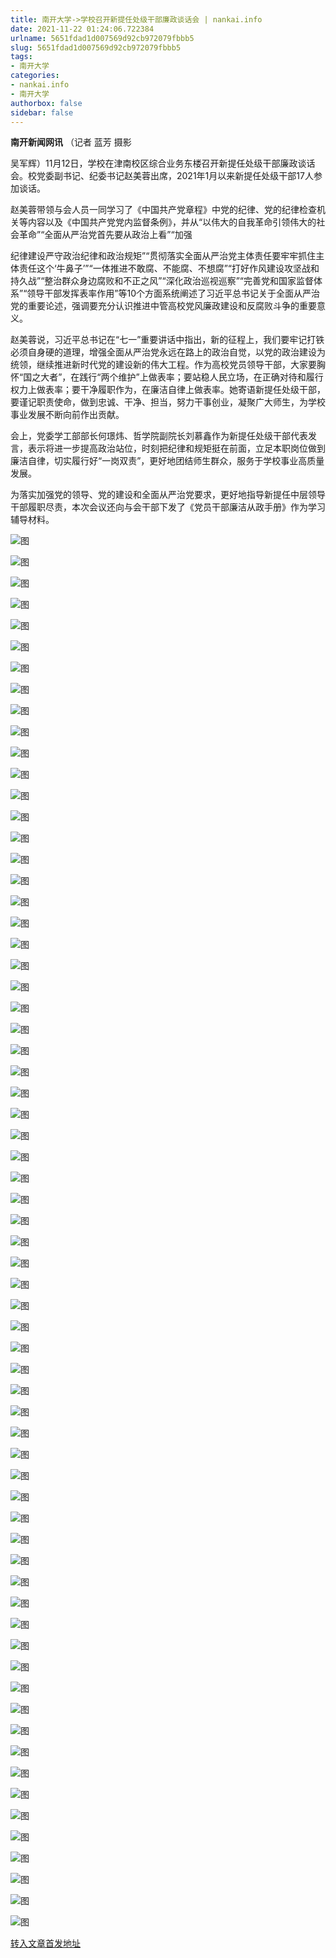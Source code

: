 ```yaml
---
title: 南开大学->学校召开新提任处级干部廉政谈话会 | nankai.info
date: 2021-11-22 01:24:06.722384
urlname: 5651fdad1d007569d92cb972079fbbb5
slug: 5651fdad1d007569d92cb972079fbbb5
tags: 
- 南开大学
categories:
- nankai.info
- 南开大学
authorbox: false
sidebar: false
---
```

**南开新闻网讯** （记者 蓝芳 摄影

吴军辉）11月12日，学校在津南校区综合业务东楼召开新提任处级干部廉政谈话会。校党委副书记、纪委书记赵美蓉出席，2021年1月以来新提任处级干部17人参加谈话。

赵美蓉带领与会人员一同学习了《中国共产党章程》中党的纪律、党的纪律检查机关等内容以及《中国共产党党内监督条例》，并从“以伟大的自我革命引领伟大的社会革命”“全面从严治党首先要从政治上看”“加强
<!--more-->
纪律建设严守政治纪律和政治规矩”“贯彻落实全面从严治党主体责任要牢牢抓住主体责任这个‘牛鼻子’”“一体推进不敢腐、不能腐、不想腐”“打好作风建设攻坚战和持久战”“整治群众身边腐败和不正之风”“深化政治巡视巡察”“完善党和国家监督体系”“领导干部发挥表率作用”等10个方面系统阐述了习近平总书记关于全面从严治党的重要论述，强调要充分认识推进中管高校党风廉政建设和反腐败斗争的重要意义。

赵美蓉说，习近平总书记在“七一”重要讲话中指出，新的征程上，我们要牢记打铁必须自身硬的道理，增强全面从严治党永远在路上的政治自觉，以党的政治建设为统领，继续推进新时代党的建设新的伟大工程。作为高校党员领导干部，大家要胸怀“国之大者”，在践行“两个维护”上做表率；要站稳人民立场，在正确对待和履行权力上做表率；要干净履职作为，在廉洁自律上做表率。她寄语新提任处级干部，要谨记职责使命，做到忠诚、干净、担当，努力干事创业，凝聚广大师生，为学校事业发展不断向前作出贡献。

会上，党委学工部部长何璟炜、哲学院副院长刘慕鑫作为新提任处级干部代表发言，表示将进一步提高政治站位，时刻把纪律和规矩挺在前面，立足本职岗位做到廉洁自律，切实履行好“一岗双责”，更好地团结师生群众，服务于学校事业高质量发展。

为落实加强党的领导、党的建设和全面从严治党要求，更好地指导新提任中层领导干部履职尽责，本次会议还向与会干部下发了《党员干部廉洁从政手册》作为学习辅导材料。

![图](http://news.nankai.edu.cn/ywsd/system/2021/11/15/g)

![图](http://news.nankai.edu.cn/ywsd/system/2021/11/15/p)

![图](http://news.nankai.edu.cn/ywsd/system/2021/11/15/j)

![图](http://news.nankai.edu.cn/ywsd/system/2021/11/15/)

![图](http://news.nankai.edu.cn/ywsd/system/2021/11/15/0)

![图](http://news.nankai.edu.cn/ywsd/system/2021/11/15/6)

![图](http://news.nankai.edu.cn/ywsd/system/2021/11/15/e)

![图](http://news.nankai.edu.cn/ywsd/system/2021/11/15/3)

![图](http://news.nankai.edu.cn/ywsd/system/2021/11/15/9)

![图](http://news.nankai.edu.cn/ywsd/system/2021/11/15/0)

![图](http://news.nankai.edu.cn/ywsd/system/2021/11/15/5)

![图](http://news.nankai.edu.cn/ywsd/system/2021/11/15/e)

![图](http://news.nankai.edu.cn/ywsd/system/2021/11/15/_)

![图](http://news.nankai.edu.cn/ywsd/system/2021/11/15/1)

![图](http://news.nankai.edu.cn/ywsd/system/2021/11/15/1)

![图](http://news.nankai.edu.cn/ywsd/system/2021/11/15/8)

![图](http://news.nankai.edu.cn/ywsd/system/2021/11/15/2)

![图](http://news.nankai.edu.cn/ywsd/system/2021/11/15/4)

![图](http://news.nankai.edu.cn/ywsd/system/2021/11/15/0)

![图](http://news.nankai.edu.cn/ywsd/system/2021/11/15/0)

![图](http://news.nankai.edu.cn/ywsd/system/2021/11/15/0)

![图](http://news.nankai.edu.cn/ywsd/system/2021/11/15/3)

![图](http://news.nankai.edu.cn/ywsd/system/2021/11/15/0)

![图](http://news.nankai.edu.cn/ywsd/system/2021/11/15/0)

![图](http://news.nankai.edu.cn/)

![图](http://news.nankai.edu.cn/ywsd/system/2021/11/15/8)

![图](http://news.nankai.edu.cn/ywsd/system/2021/11/15/2)

![图](http://news.nankai.edu.cn/ywsd/system/2021/11/15/4)

![图](http://news.nankai.edu.cn/)

![图](http://news.nankai.edu.cn/ywsd/system/2021/11/15/0)

![图](http://news.nankai.edu.cn/ywsd/system/2021/11/15/0)

![图](http://news.nankai.edu.cn/ywsd/system/2021/11/15/0)

![图](http://news.nankai.edu.cn/)

![图](http://news.nankai.edu.cn/ywsd/system/2021/11/15/3)

![图](http://news.nankai.edu.cn/ywsd/system/2021/11/15/0)

![图](http://news.nankai.edu.cn/ywsd/system/2021/11/15/0)

![图](http://news.nankai.edu.cn/)

![图](http://news.nankai.edu.cn/ywsd/system/2021/11/15/c)

![图](http://news.nankai.edu.cn/ywsd/system/2021/11/15/i)

![图](http://news.nankai.edu.cn/ywsd/system/2021/11/15/p)

![图](http://news.nankai.edu.cn/)

![图](http://news.nankai.edu.cn/ywsd/system/2021/11/15/n)

![图](http://news.nankai.edu.cn/ywsd/system/2021/11/15/c)

![图](http://news.nankai.edu.cn/ywsd/system/2021/11/15/)

![图](http://news.nankai.edu.cn/ywsd/system/2021/11/15/u)

![图](http://news.nankai.edu.cn/ywsd/system/2021/11/15/d)

![图](http://news.nankai.edu.cn/ywsd/system/2021/11/15/e)

![图](http://news.nankai.edu.cn/ywsd/system/2021/11/15/)

![图](http://news.nankai.edu.cn/ywsd/system/2021/11/15/i)

![图](http://news.nankai.edu.cn/ywsd/system/2021/11/15/a)

![图](http://news.nankai.edu.cn/ywsd/system/2021/11/15/k)

![图](http://news.nankai.edu.cn/ywsd/system/2021/11/15/n)

![图](http://news.nankai.edu.cn/ywsd/system/2021/11/15/a)

![图](http://news.nankai.edu.cn/ywsd/system/2021/11/15/n)

![图](http://news.nankai.edu.cn/ywsd/system/2021/11/15/)

![图](http://news.nankai.edu.cn/ywsd/system/2021/11/15/s)

![图](http://news.nankai.edu.cn/ywsd/system/2021/11/15/w)

![图](http://news.nankai.edu.cn/ywsd/system/2021/11/15/e)

![图](http://news.nankai.edu.cn/ywsd/system/2021/11/15/n)

![图](http://news.nankai.edu.cn/)

![图](http://news.nankai.edu.cn/)

![图](http://news.nankai.edu.cn/ywsd/system/2021/11/15/:)

![图](http://news.nankai.edu.cn/ywsd/system/2021/11/15/p)

![图](http://news.nankai.edu.cn/ywsd/system/2021/11/15/t)

![图](http://news.nankai.edu.cn/ywsd/system/2021/11/15/t)

![图](http://news.nankai.edu.cn/ywsd/system/2021/11/15/h)

[转入文章首发地址](http://news.nankai.edu.cn/ywsd/system/2021/11/15/030048845.shtml)